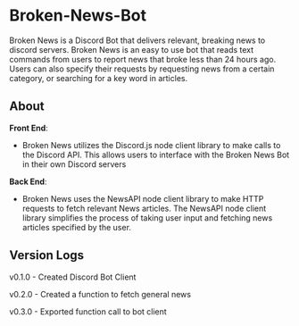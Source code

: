 # Broken-News-Bot

Broken News is a Discord Bot that delivers relevant, breaking news to discord servers. Broken News is an easy to use bot that reads text commands from users to report news that broke less than 24 hours ago. Users can also specify their requests by requesting news from a certain category, or searching for a key word in articles.

## About

**Front End**:

- Broken News utilizes the Discord.js node client library to make calls to the Discord API. This allows users to interface with the Broken News Bot in their own Discord servers

**Back End**:

- Broken News uses the NewsAPI node client library to make HTTP requests to fetch relevant News articles. The NewsAPI node client library simplifies the process of taking user input and fetching news articles specified by the user.

## Version Logs

v0.1.0 - Created Discord Bot Client

v0.2.0 - Created a function to fetch general news

v0.3.0 - Exported function call to bot client
